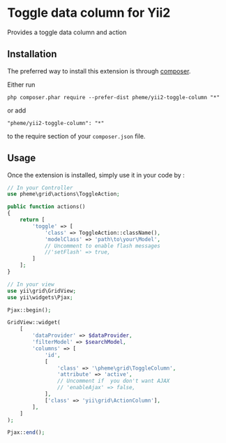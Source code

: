 Toggle data column for Yii2
===========================
Provides a toggle data column and action

Installation
------------

The preferred way to install this extension is through [composer](http://getcomposer.org/download/).

Either run

```
php composer.phar require --prefer-dist pheme/yii2-toggle-column "*"
```

or add

```
"pheme/yii2-toggle-column": "*"
```

to the require section of your `composer.json` file.


Usage
-----

Once the extension is installed, simply use it in your code by  :

```php
// In your Controller
use pheme\grid\actions\ToggleAction;

public function actions()
{
	return [
		'toggle' => [
			'class' => ToggleAction::className(),
			'modelClass' => 'path\to\your\Model',
			// Uncomment to enable flash messages
			//'setFlash' => true,
		]
	];
}

// In your view
use yii\grid\GridView;
use yii\widgets\Pjax;

Pjax::begin();

GridView::widget(
	[
		'dataProvider' => $dataProvider,
		'filterModel' => $searchModel,
		'columns' => [
			'id',
			[
				'class' => '\pheme\grid\ToggleColumn',
				'attribute' => 'active',
				// Uncomment if  you don't want AJAX
				// 'enableAjax' => false,
			],
			['class' => 'yii\grid\ActionColumn'],
		],
	]
);

Pjax::end();
```